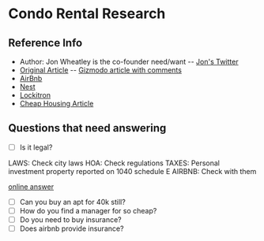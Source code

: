 # Condo Rental Research
## Reference Info

- Author: Jon Wheatley is the co-founder need/want -- [Jon's Twitter][jonTwitter]
- [Original Article] -- [Gizmodo article with comments][condoRentalArticle]
- [AirBnb]
- [Nest]
- [Lockitron]
- [Cheap Housing Article][cheapHousing]


[jonTwitter]:http://twitter.com/jon
[Original Article]:http://needwant.com/p/buying-apartment-airbnb/
[condoRentalArticle]:http://gizmodo.com/i-bought-an-apartment-just-to-rent-it-out-on-airbnb-1458666661
[AirBnb]:http://airbnb.com/
[Nest]:http://nest.com/
[Lockitron]:http://lockitron.com/
[cheapHousing]:http://www.cbsnews.com/8334-505145_162-57588298/10-cheapest-u.s-cities-for-buying-a-home/


## Questions that need answering

- [ ] Is it legal? 

LAWS: Check city laws
HOA: Check regulations
TAXES: Personal investment property reported on 1040 schedule E
AIRBNB: Check with them


[online answer][legalInVegas]

[legalInVegas]:http://gizmodo.com/so-is-this-legal-in-vegas-1458685302








- [ ] Can you buy an apt for 40k still?
- [ ] How do you find a manager for so cheap?
- [ ] Do you need to buy insurance?
- [ ] Does airbnb provide insurance?